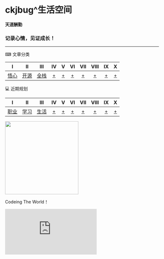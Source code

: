 # ckjbug^生活空间
**天道酬勤**  

### 记录心情，见证成长！

------

⌨ 文章分类

|          Ⅰ           |       Ⅱ       |            Ⅲ            |              Ⅳ               |         Ⅴ          |      Ⅵ       |         Ⅶ          |         Ⅷ          |             Ⅸ              |       Ⅹ        |
| :------------------: | :-----------: | :---------------------: | :--------------------------: | :----------------: | :----------: | :----------------: | :----------------: | :------------------------: | :------------: |
| [悟心](https://github.com/ckjbug/xiaokui/blob/master/Record-mood/%E6%82%9F.md) | [开源](https://github.com/ckjbug/xiaokui/blob/master/Record-mood/%E5%BC%80%E6%BA%90%E7%94%9F%E6%80%81%20.md) | [全栈](https://github.com/ckjbug/xiaokui/blob/master/Record-mood/%E5%85%A8%E6%A0%88.md) | [+]() | [+]() | [+]() | [+]() | [+]() | [+]() | [+]() |



💻 近期规划

|          Ⅰ           |       Ⅱ       |            Ⅲ            |              Ⅳ               |         Ⅴ          |      Ⅵ       |         Ⅶ          |         Ⅷ          |             Ⅸ              |       Ⅹ        |
| :------------------: | :-----------: | :---------------------: | :--------------------------: | :----------------: | :----------: | :----------------: | :----------------: | :------------------------: | :------------: |
| [职业](https://github.com/ckjbug/xiaokui/blob/master/Record-mood/%E6%82%9F.md) | [学习](https://github.com/ckjbug/xiaokui/blob/master/Record-mood/%E5%AD%A6%E4%B9%A0.md) | [生活](https://github.com/ckjbug/xiaokui/blob/master/Record-mood/%E5%85%A8%E6%A0%88.md) | [+]() | [+]() | [+]() | [+]() | [+]() | [+]() | [+]() |


<div align="left">
    <img src="https://raw.githubusercontent.com/ckjbug/xiaokui/master/image/GIF/time.gif" width="240px"> 
</div>

Codeing The World！

![[](https://ckjbug.cnblogs.com/)](https://www.easyicon.net/api/resizeApi.php?id=5323&size=72)
